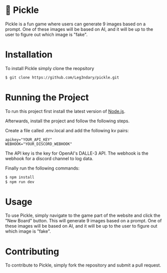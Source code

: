 # 🥒 Pickle

Pickle is a fun game where users can generate 9 images based on a prompt. One of these images will be based on AI, and it will be up to the user to figure out which image is "fake".


# Installation

To install Pickle simply clone the reopsitory 

```bash
$ git clone https://github.com/Leg3ndary/pickle.git
```

# Running the Project

To run this project first install the latest version of [Node.js](https://nodejs.org/en/).

Afterwards, install the project and follow the following steps.

Create a file called .env.local and add the following kv pairs:

```env
apikey="YOUR_API_KEY"
WEBHOOK="YOUR_DISCORD_WEBHOOK"
```

The API key is the key for OpenAI's DALLE-3 API. The webhook is the webhook for a discord channel to log data.

Finally run the following commands:

```bash
$ npm install
$ npm run dev
```

# Usage

To use Pickle, simply navigate to the game part of the website and click the "New Board" button. This will generate 9 images based on a prompt. One of these images will be based on AI, and it will be up to the user to figure out which image is "fake".

# Contributing

To contribute to Pickle, simply fork the repository and submit a pull request.
